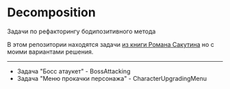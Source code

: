 # Decomposition
Задачи по рефакторингу бодипозитивного метода

В этом репозитории находятся задачи [из книги Романа Сакутина](http://csharpbook.sakutin.ru/)
но с моими вариантами решения.

***

* Задача "Босс атаукет" - BossAttacking
* Задача "Меню прокачки персонажа" - CharacterUpgradingMenu
